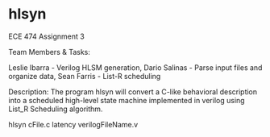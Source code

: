# hlsyn
ECE 474 Assignment 3

Team Members & Tasks:

Leslie Ibarra - Verilog HLSM generation,
Dario Salinas - Parse input files and organize data, 
Sean Farris - List-R scheduling

Description: The program hlsyn will convert a C-like behavioral description into a scheduled high-level state machine implemented in verilog using List_R Scheduling algorithm.

hlsyn  cFile.c	latency verilogFileName.v



